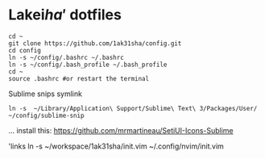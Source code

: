 # Lakei$ha'$ dotfiles

```
cd ~
git clone https://github.com/1ak31sha/config.git
cd config
ln -s ~/config/.bashrc ~/.bashrc
ln -s ~/config/.bash_profile ~/.bash_profile
cd ~
source .bashrc #or restart the terminal
```

Sublime snips symlink
```
ln -s  ~/Library/Application\ Support/Sublime\ Text\ 3/Packages/User/ ~/config/sublime-snip
```

...
install this:
https://github.com/mrmartineau/SetiUI-Icons-Sublime

'links
ln -s ~/workspace/1ak31sha/init.vim ~/.config/nvim/init.vim

